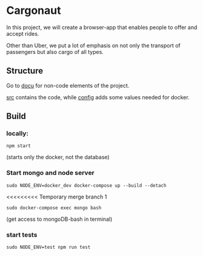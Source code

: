 # Cargonaut

In this project, we will create a browser-app that enables people to offer and accept rides.

Other than Uber, we put a lot of emphasis on not only the transport of passengers but also cargo of all types.

## Structure
Go to [docu](docu) for non-code elements of the project.

[src](backend/src) contains the code, while [config](config) adds some values needed for docker.

## Build

### locally:
``npm start``

(starts only the docker, not the database)

### Start mongo and node server
``sudo NODE_ENV=docker_dev docker-compose up --build --detach``

<<<<<<<<< Temporary merge branch 1

``sudo docker-compose exec mongo bash``

(get access to mongoDB-bash in terminal)

### start tests
``sudo NODE_ENV=test npm run test``